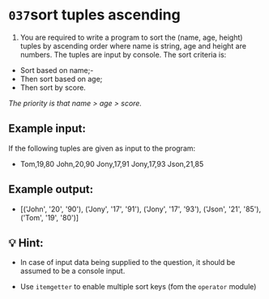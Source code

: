 # `037`sort tuples ascending

1. You are required to write a program to sort the (name, age, height) tuples by ascending order where name is string, age and height are numbers. The tuples are input by console. The sort criteria is:

- Sort based on name;-
- Then sort based on age;
- Then sort by score.

*The priority is that name > age > score.*

## Example input:

If the following tuples are given as input to the program:

+ Tom,19,80
  John,20,90
  Jony,17,91
  Jony,17,93
  Json,21,85

## Example output:

+ [('John', '20', '90'), ('Jony', '17', '91'), ('Jony', '17', '93'), ('Json', '21', '85'), ('Tom', '19', '80')]

## 💡 Hint:

+ In case of input data being supplied to the question, it should be assumed to be a console input.

+  Use `itemgetter` to enable multiple sort keys (fom the `operator` module)